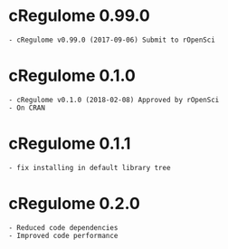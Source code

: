 # cRegulome 0.99.0

    - cRegulome v0.99.0 (2017-09-06) Submit to rOpenSci


# cRegulome 0.1.0

    - cRegulome v0.1.0 (2018-02-08) Approved by rOpenSci
    - On CRAN
  
# cRegulome 0.1.1

    - fix installing in default library tree

# cRegulome 0.2.0
    
    - Reduced code dependencies
    - Improved code performance